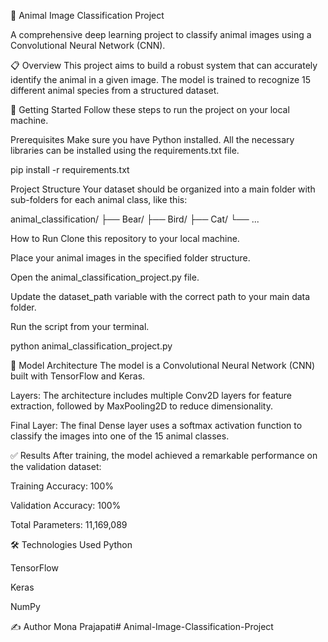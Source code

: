 🐶 Animal Image Classification Project


A comprehensive deep learning project to classify animal images using a Convolutional Neural Network (CNN).

📋 Overview
This project aims to build a robust system that can accurately identify the animal in a given image. The model is trained to recognize 15 different animal species from a structured dataset.

🚀 Getting Started
Follow these steps to run the project on your local machine.

Prerequisites
Make sure you have Python installed. All the necessary libraries can be installed using the requirements.txt file.

pip install -r requirements.txt

Project Structure
Your dataset should be organized into a main folder with sub-folders for each animal class, like this:

animal_classification/
├── Bear/
├── Bird/
├── Cat/
└── ...

How to Run
Clone this repository to your local machine.

Place your animal images in the specified folder structure.

Open the animal_classification_project.py file.

Update the dataset_path variable with the correct path to your main data folder.

Run the script from your terminal.

python animal_classification_project.py

🧠 Model Architecture
The model is a Convolutional Neural Network (CNN) built with TensorFlow and Keras.

Layers: The architecture includes multiple Conv2D layers for feature extraction, followed by MaxPooling2D to reduce dimensionality.

Final Layer: The final Dense layer uses a softmax activation function to classify the images into one of the 15 animal classes.

✅ Results
After training, the model achieved a remarkable performance on the validation dataset:

Training Accuracy: 100%

Validation Accuracy: 100%

Total Parameters: 11,169,089

🛠️ Technologies Used
Python

TensorFlow

Keras

NumPy

✍️ Author
Mona Prajapati#   A n i m a l - I m a g e - C l a s s i f i c a t i o n - P r o j e c t  
 